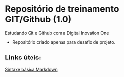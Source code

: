 # Repositório de treinamento GIT/Github (1.0)
Estudando Git e Github com a Digital Inovation One
- Repositório criado apenas para desafio de projeto.

## Links úteis:
[Sintaxe básica Markdown](https://www.markdownguide.org/getting-started/)
